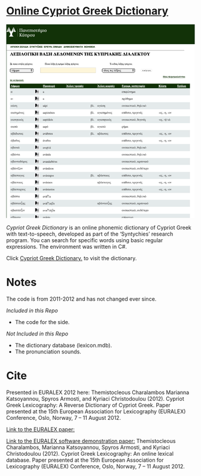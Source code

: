 # [Online Cypriot Greek Dictionary](http://lexcy.library.ucy.ac.cy)

![Dictionary](Figures/dictionary.png)

*Cypriot Greek Dictionary* is an online phonemic dictionary of  Cypriot Greek with text-to-speech, developed as part of the ‘Syntychies’ research program. You can search for specific words using basic regular expressions. The environment was written in C#.

Click <a href="http://lexcy.library.ucy.ac.cy">Cypriot Greek Dictionary.</a> to visit the dictionary.

# Notes
The code is from 2011-2012 and has not changed ever since.

*Included in this Repo*
- The code for the side.

*Not Included in this Repo*
- The dictionary database (lexicon.mdb).
- The pronunciation sounds.

# Cite
Presented in EURALEX 2012 here: Themistocleous Charalambos Marianna Katsoyannou, Spyros Armosti, and Kyriaci Christodoulou (2012). Cypriot Greek Lexicography: A Reverse Dictionary of Cypriot Greek. Paper presented at the 15th European Association for Lexicography (EURALEX) Conference, Oslo, Norway, 7 – 11 August 2012.

[Link to the EURALEX paper:](http://euralex.org/wp-content/themes/euralex/proceedings/Euralex%202012/pp262-266%20Themistocleus,%20Katsoyannou,%20Armosti%20and%20Christodoulou.pdf)

[Link to the EURALEX software demonstration paper:](http://euralex.org/wp-content/themes/euralex/proceedings/Euralex%202012/pp889-891%20Themistocleus,%20Katsoyannou,%20Armosti%20and%20Christodoulou.pdf) Themistocleous Charalambos, Marianna Katsoyannou, Spyros Armosti, and Kyriaci Christodoulou (2012). Cypriot Greek Lexicography: An online lexical database. Paper presented at the 15th European Association for Lexicography (EURALEX) Conference, Oslo, Norway, 7 – 11 August 2012.